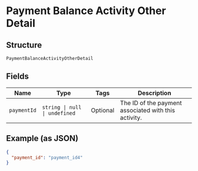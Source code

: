 <!-- Optimized: 2025-10-06 -->
<!-- RPM: 1.6.2.1.1.6.2.1_payment-balance-activity-other-detail_20251006 -->
<!-- Session: E2E RPM DNA Application -->
<!-- AOM: RND (Reggie & Dro) -->
<!-- COI: TECHNOLOGY -->
<!-- RPM: HIGH -->
<!-- ACTION: BUILD -->


# Payment Balance Activity Other Detail

## Structure

`PaymentBalanceActivityOtherDetail`

## Fields

| Name | Type | Tags | Description |
|  --- | --- | --- | --- |
| `paymentId` | `string \| null \| undefined` | Optional | The ID of the payment associated with this activity. |

## Example (as JSON)

```json
{
  "payment_id": "payment_id4"
}
```
